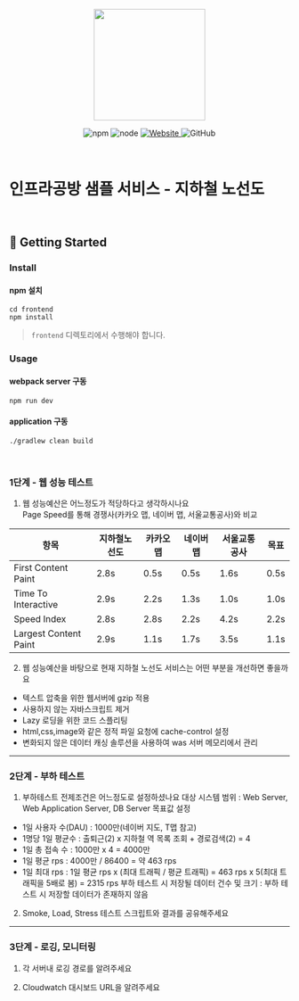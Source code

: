 <p align="center">
    <img width="200px;" src="https://raw.githubusercontent.com/woowacourse/atdd-subway-admin-frontend/master/images/main_logo.png"/>
</p>
<p align="center">
  <img alt="npm" src="https://img.shields.io/badge/npm-%3E%3D%205.5.0-blue">
  <img alt="node" src="https://img.shields.io/badge/node-%3E%3D%209.3.0-blue">
  <a href="https://edu.nextstep.camp/c/R89PYi5H" alt="nextstep atdd">
    <img alt="Website" src="https://img.shields.io/website?url=https%3A%2F%2Fedu.nextstep.camp%2Fc%2FR89PYi5H">
  </a>
  <img alt="GitHub" src="https://img.shields.io/github/license/next-step/atdd-subway-service">
</p>

<br>

# 인프라공방 샘플 서비스 - 지하철 노선도

<br>

## 🚀 Getting Started

### Install
#### npm 설치
```
cd frontend
npm install
```
> `frontend` 디렉토리에서 수행해야 합니다.

### Usage
#### webpack server 구동
```
npm run dev
```
#### application 구동
```
./gradlew clean build
```
<br>


### 1단계 - 웹 성능 테스트
1. 웹 성능예산은 어느정도가 적당하다고 생각하시나요  
Page Speed를 통해 경쟁사(카카오 맵, 네이버 맵, 서울교통공사)와 비교

| 항목 | 지하철노선도 | 카카오 맵 | 네이버 맵 | 서울교통공사 | 목표 |  
| ------------------- | ----------- | -------- | --------- | ------------ | --- |  
| First Content Paint | 2.8s | 0.5s | 0.5s | 1.6s | 0.5s |  
| Time To Interactive | 2.9s | 2.2s | 1.3s | 1.0s | 1.0s |  
| Speed Index | 2.8s | 2.8s | 2.2s | 4.2s | 2.2s |  
| Largest Content Paint | 2.9s | 1.1s | 1.7s | 3.5s | 1.1s |  

2. 웹 성능예산을 바탕으로 현재 지하철 노선도 서비스는 어떤 부분을 개선하면 좋을까요  
 - 텍스트 압축을 위한 웹서버에 gzip 적용 
 - 사용하지 않는 자바스크립트 제거
 - Lazy 로딩을 위한 코드 스플리팅
 - html,css,image와 같은 정적 파일 요청에 cache-control 설정
 - 변화되지 않은 데이터 캐싱 솔루션을 사용하여 was 서버 메모리에서 관리


---

### 2단계 - 부하 테스트 
1. 부하테스트 전제조건은 어느정도로 설정하셨나요
 대상 시스템 범위 : Web Server, Web Application Server, DB Server
 목표값 설정 
  - 1일 사용자 수(DAU) : 1000만(네이버 지도, T맵 참고)
  - 1명당 1일 평균수 : 출퇴근(2) x 지하철 역 목록 조회 + 경로검색(2) = 4
  - 1일 총 접속 수 : 1000만 x 4 = 4000만
  - 1일 평균 rps : 4000만 / 86400 = 약 463 rps
  - 1일 최대 rps : 1일 평균 rps x (최대 트래픽 / 평균 트래픽) = 463 rps x 5(최대 트래픽을 5배로 봄) = 2315 rps 
 부하 테스트 시 저장될 데이터 건수 및 크기 : 부하 테스트 시 저장할 데이터가 존재하지 않음
 
2. Smoke, Load, Stress 테스트 스크립트와 결과를 공유해주세요

---

### 3단계 - 로깅, 모니터링
1. 각 서버내 로깅 경로를 알려주세요

2. Cloudwatch 대시보드 URL을 알려주세요
